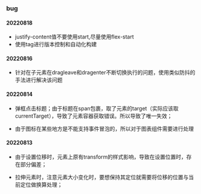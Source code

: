 
### bug
#### 20220818
- justify-content值不要使用start,尽量使用flex-start
- 使用tag进行版本控制和自动化构建
#### 20220816
- 针对在子元素在dragleave和dragenter不断切换执行的问题，使用类似防抖的手法进行解决该问题

#### 20220814  
- 弹框点击标题；由于标题在span包裹，取了元素的target（实际应该取currentTarget），导致了元素容器获取错误。所以导致了唯一失效；

- 由于图标在某些地方是不能支持事件冒泡的，所以对于图表组件需要进行处理


#### 20220813  
- 由于设置位移时，元素上原有transform的样式影响，导致在设置位置时，存在部分偏差；  


- 拉伸元素时，注意元素大小变化时，要想保持其定位就需要将位移的位置与当前定位做换算处理；